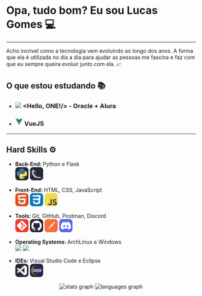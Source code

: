 # Opa, tudo bom? Eu sou Lucas Gomes 💻
***
Acho incrivel como a tecnologia vem evoluindo ao longo dos anos. A forma que ela é utilizada no dia a dia para ajudar as pessoas me fascina e faz com que eu sempre queira evoluir junto com ela. 📈

## O que estou estudando 📚
- ### <div> <img height="20px" src="https://www.svgrepo.com/show/355152/oracle.svg"> <Hello, ONE!/> - Oracle + Alura </div>
  
- ### <div> <img height="20px" src="https://github.com/devicons/devicon/blob/master/icons%2Fvuejs%2Fvuejs-original.svg"> VueJS </div>
***

## Hard Skills ⚙
- <strong> Back-End: </strong> Python e Flask <div>
  <img height="35px" src="https://github.com/tandpfun/skill-icons/blob/main/icons%2FPython-Dark.svg">
  <img height="35px" src="https://github.com/tandpfun/skill-icons/blob/main/icons%2FFlask-Dark.svg">
</div>

- <strong> Front-End: </strong> HTML, CSS, JavaScript <div>
  <img height="35px" src="https://github.com/tandpfun/skill-icons/blob/main/icons%2FHTML.svg">
  <img height="35px" src="https://github.com/tandpfun/skill-icons/blob/main/icons%2FCSS.svg">
  <img height="35px" src="https://github.com/tandpfun/skill-icons/blob/main/icons%2FJavaScript.svg">
</div>


- <strong> Tools: </strong> Git, GitHub, Postman, Discord <div>
  <img height="35px" src="https://github.com/tandpfun/skill-icons/blob/main/icons%2FGit.svg">
  <img height="35px" src="https://github.com/tandpfun/skill-icons/blob/main/icons%2FGithub-Dark.svg">
  <img height="35px" src="https://github.com/tandpfun/skill-icons/blob/main/icons%2FPostman.svg">
  <img height="35px" src="https://github.com/tandpfun/skill-icons/blob/main/icons%2FDiscord.svg">
</div>

- <strong> Operating Systems: </strong> ArchLinux e Windows <div>
  <img height="35px" src="https://github.com/tandpfun/skill-icons/blob/main/icons%2FArch-Dark.svg">
  <img height="35px" src="https://github.com/tandpfun/skill-icons/blob/main/icons%2FWindows-Dark.svg">
</div>

- <strong> IDEs: </strong> Visual Studio Code e Eclipse <div>
  <img height="35px" src="https://github.com/tandpfun/skill-icons/blob/main/icons%2FVSCode-Dark.svg">
  <img height="35px" src="https://github.com/tandpfun/skill-icons/blob/main/icons%2FEclipse-Dark.svg">
</div>




<div align="center">
  <img src="https://github-readme-stats.vercel.app/api?username=h1toh&hide_title=false&hide_rank=false&show_icons=true&include_all_commits=true&count_private=true&disable_animations=false&theme=blue_navy&locale=en&hide_border=false" height="160" alt="stats graph"  />
  <img src="https://github-readme-stats.vercel.app/api/top-langs?username=h1toh&locale=en&hide_title=false&layout=compact&card_width=320&langs_count=5&theme=blue_navy&hide_border=false" height="160" alt="languages graph"  />
</div>

